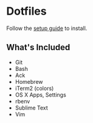 Dotfiles
========

Follow the [setup guide](https://github.com/drewbarontini/dotfiles/blob/master/setup.md) to install.

What's Included
---------------

- Git
- Bash
- Ack
- Homebrew
- iTerm2 (colors)
- OS X Apps, Settings
- rbenv
- Sublime Text
- Vim

